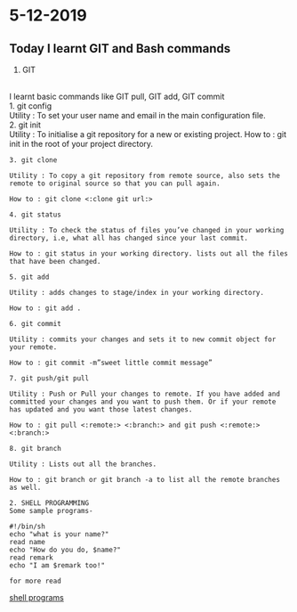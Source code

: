 # 5-12-2019
## Today I learnt GIT and Bash commands
1. GIT 
<br> 
I learnt basic commands like GIT pull, GIT add, GIT commit
<br>
  1. git config <br>
  Utility : To set your user name and email in the main configuration file.
  <br>
    2. git init 
    <br>
    Utility : To initialise a git repository for a new or existing project.
    How to : git init in the root of your project directory.

    3. git clone 
   
    Utility : To copy a git repository from remote source, also sets the remote to original source so that you can pull again.
  
    How to : git clone <:clone git url:>

    4. git status

    Utility : To check the status of files you’ve changed in your working directory, i.e, what all has changed since your last commit.
  
    How to : git status in your working directory. lists out all the files that have been changed.

    5. git add 
  
    Utility : adds changes to stage/index in your working directory. 
    
    How to : git add .

    6. git commit
  
    Utility : commits your changes and sets it to new commit object for your remote.
   
    How to : git commit -m”sweet little commit message”

    7. git push/git pull 
   
    Utility : Push or Pull your changes to remote. If you have added and committed your changes and you want to push them. Or if your remote has updated and you want those latest changes.
   
    How to : git pull <:remote:> <:branch:> and git push <:remote:> <:branch:>

    8. git branch 
   
    Utility : Lists out all the branches. 
   
    How to : git branch or git branch -a to list all the remote branches as well.
    
    2. SHELL PROGRAMMING
    Some sample programs-
    
    #!/bin/sh
    echo "what is your name?"
    read name
    echo "How do you do, $name?"
    read remark
    echo "I am $remark too!"
    
    for more read
[shell programs](https://www.learnshell.org/)
